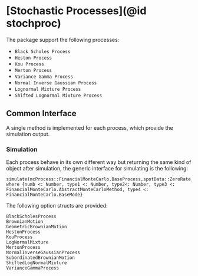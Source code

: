 # [Stochastic Processes](@id stochproc)

The package support the following processes:

* `Black Scholes Process`
* `Heston Process`
* `Kou Process`
* `Merton Process`
* `Variance Gamma Process`
* `Normal Inverse Gaussian Process`
* `Lognormal Mixture Process`
* `Shifted Lognormal Mixture Process`

## Common Interface

A single method is implemented for each process, which provide the simulation output.

### Simulation

Each process behave in its own different way but returning the same kind of object after simulation,
the generic interface for simulating is the following:
```@docs
simulate(mcProcess::FinancialMonteCarlo.BaseProcess,spotData::ZeroRate,mcBaseData::MonteCarloConfiguration{type1,type2,type3,type4},T::numb) where {numb <: Number, type1 <: Number, type2<: Number, type3 <: FinancialMonteCarlo.AbstractMonteCarloMethod, type4 <: FinancialMonteCarlo.BaseMode}
```

The following option structs are provided:
```@docs
BlackScholesProcess
BrownianMotion
GeometricBrownianMotion
HestonProcess
KouProcess
LogNormalMixture
MertonProcess
NormalInverseGaussianProcess
SubordinatedBrownianMotion
ShiftedLogNormalMixture
VarianceGammaProcess
```